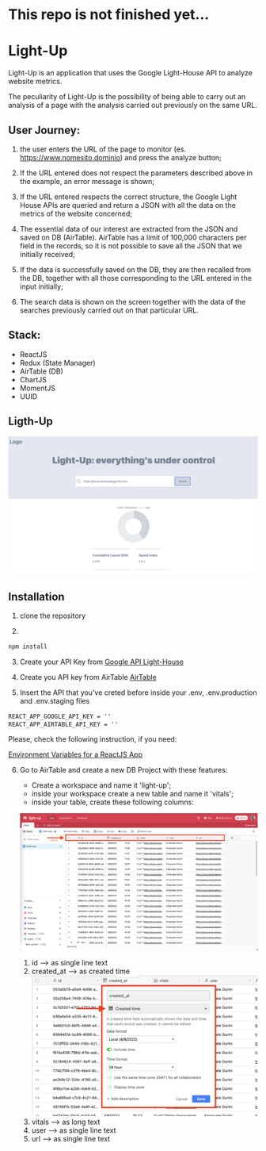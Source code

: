 # This repo is not finished yet...

# Light-Up

Light-Up is an application that uses the Google Light-House API to analyze website metrics.

The peculiarity of Light-Up is the possibility of being able to carry out an analysis of a page with the analysis carried out previously on the same URL.

## User Journey:

1. the user enters the URL of the page to monitor (es. https://www.nomesito.dominio) and press the analyze button;

2. If the URL entered does not respect the parameters described above in the example, an error message is shown;

3. If the URL entered respects the correct structure, the Google Light House APIs are queried and return a JSON with all the data on the metrics of the website concerned;

4. The essential data of our interest are extracted from the JSON and saved on DB (AirTable). AirTable has a limit of 100,000 characters per field in the records, so it is not possible to save all the JSON that we initially received;

5. If the data is successfully saved on the DB, they are then recalled from the DB, together with all those corresponding to the URL entered in the input initially;

6. The search data is shown on the screen together with the data of the searches previously carried out on that particular URL.

## Stack:

- ReactJS
- Redux (State Manager)
- AirTable (DB)
- ChartJS
- MomentJS
- UUID

## Ligth-Up

![Light-Up](./src/assets/screen/light-up.png)

## Installation

1. clone the repository

2.

```sh
npm install
```

3. Create your API Key from [Google API Light-House](https://developers.google.com/speed/docs/insights/v5/get-started)

4. Create you API key from AirTable [AirTable](https://airtable.com/)

5. Insert the API that you've creted before inside your .env, .env.production and .env.staging files

```env
REACT_APP_GOOGLE_API_KEY = ''
REACT_APP_AIRTABLE_API_KEY = ''
```

Please, check the following instruction, if you need:

[Environment Variables for a ReactJS App](https://dev.to/samirasaad/environment-variables-for-a-react-js-app-329j)

6. Go to AirTable and create a new DB Project with these features:

   - Create a workspace and name it 'light-up';
   - inside your workspace create a new table and name it 'vitals';
   - inside your table, create these following columns:

   ![Fields](./src/assets/screen/fields.png)

   1. id --> as single line text
   2. created_at --> as created time
      ![Created Time](./src/assets/screen/created-time.png)
   3. vitals --> as long text
   4. user --> as single line text
   5. url --> as single line text
